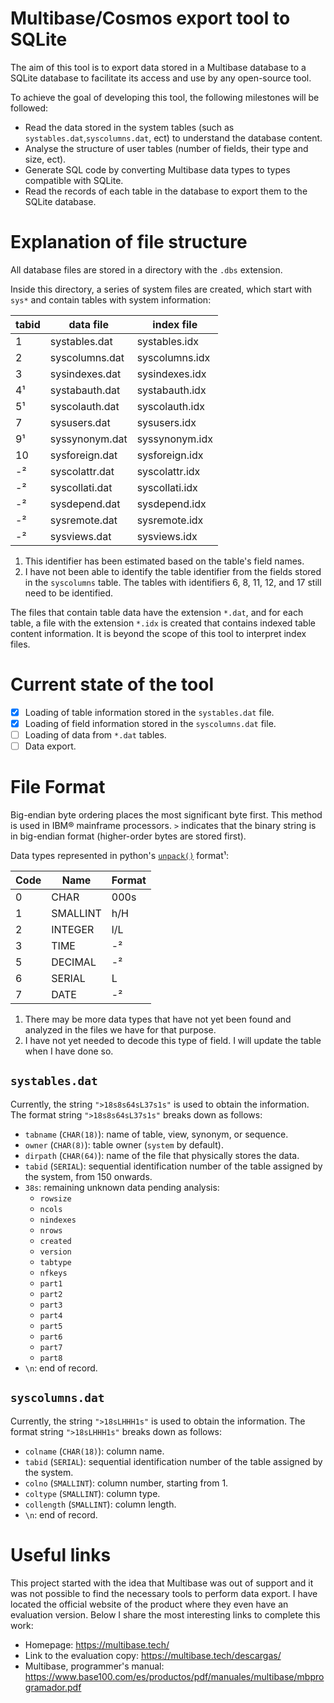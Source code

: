 # Multibase/Cosmos export tool to SQLite

The aim of this tool is to export data stored in a Multibase database to a SQLite database to facilitate its access and use by any open-source tool.

To achieve the goal of developing this tool, the following milestones will be followed:

- Read the data stored in the system tables (such as `systables.dat`,`syscolumns.dat`, ect) to understand the database content.
- Analyse the structure of user tables (number of fields, their type and size, ect).
- Generate SQL code by converting Multibase data types to types compatible with SQLite.
- Read the records of each table in the database to export them to the SQLite database.

# Explanation of file structure

All database files are stored in a directory with the `.dbs` extension. 

Inside this directory, a series of system files are created, which start with `sys*` and contain tables with system information:

| tabid | data file      | index file     |
|-------|----------------|----------------|
| 1     | systables.dat  | systables.idx  |
| 2     | syscolumns.dat | syscolumns.idx |
| 3     | sysindexes.dat | sysindexes.idx |
| 4¹    | systabauth.dat | systabauth.idx |
| 5¹    | syscolauth.dat | syscolauth.idx |
| 7     | sysusers.dat   | sysusers.idx   |
| 9¹    | syssynonym.dat | syssynonym.idx |
| 10    | sysforeign.dat | sysforeign.idx |
| -²    | syscolattr.dat | syscolattr.idx |
| -²    | syscollati.dat | syscollati.idx |
| -²    | sysdepend.dat  | sysdepend.idx  |
| -²    | sysremote.dat  | sysremote.idx  |
| -²    | sysviews.dat   | sysviews.idx   |

1. This identifier has been estimated based on the table's field names.
2. I have not been able to identify the table identifier from the fields stored in the `syscolumns` table. The tables with identifiers 6, 8, 11, 12, and 17 still need to be identified.

The files that contain table data have the extension `*.dat`, and for each table, a file with the extension `*.idx` is created that contains indexed table content information. It is beyond the scope of this tool to interpret index files.

# Current state of the tool

- [x] Loading of table information stored in the `systables.dat` file.
- [x] Loading of field information stored in the `syscolumns.dat` file.
- [ ] Loading of data from `*.dat` tables.
- [ ] Data export.

# File Format
Big-endian byte ordering places the most significant byte first. This method is used in IBM® mainframe processors. `>` indicates that the binary string is in big-endian format (higher-order bytes are stored first).

Data types represented in python's [`unpack()`](https://docs.python.org/3/library/struct.html#format-characters) format¹:

| Code | Name       | Format |
|------|------------|--------|
| 0    | CHAR       | 000s   |
| 1    | SMALLINT   | h/H    |
| 2    | INTEGER    | l/L    |
| 3    | TIME       | -²     |
| 5    | DECIMAL    | -²     |
| 6    | SERIAL     | L      |
| 7    | DATE       | -²     |

1. There may be more data types that have not yet been found and analyzed in the files we have for that purpose.
2. I have not yet needed to decode this type of field. I will update the table when I have done so.

## `systables.dat`
Currently, the string `">18s8s64sL37s1s"` is used to obtain the information. The format string `">18s8s64sL37s1s"` breaks down as follows:

- `tabname` (`CHAR(18)`): name of table, view, synonym, or sequence.
- `owner` (`CHAR(8)`): table owner (`system` by default).
- `dirpath` (`CHAR(64)`): name of the file that physically stores the data.
- `tabid` (`SERIAL`): sequential identification number of the table assigned by the system, from 150 onwards.
- `38s`: remaining unknown data pending analysis:
  - `rowsize`
  - `ncols`
  - `nindexes`
  - `nrows`
  - `created`
  - `version`
  - `tabtype`
  - `nfkeys`
  - `part1`
  - `part2`
  - `part3`
  - `part4`
  - `part5`
  - `part6`
  - `part7`
  - `part8`
- `\n`: end of record.

## `syscolumns.dat`
Currently, the string `">18sLHHH1s"` is used to obtain the information. The format string `">18sLHHH1s"` breaks down as follows:

- `colname` (`CHAR(18)`): column name.
- `tabid` (`SERIAL`): sequential identification number of the table assigned by the system.
- `colno` (`SMALLINT`): column number, starting from 1.
- `coltype` (`SMALLINT`): column type.
- `collength` (`SMALLINT`): column length.
- `\n`: end of record.

# Useful links

This project started with the idea that Multibase was out of support and it was not possible to find the necessary tools to perform data export. I have located the official website of the product where they even have an evaluation version. Below I share the most interesting links to complete this work:

* Homepage: https://multibase.tech/
* Link to the evaluation copy: https://multibase.tech/descargas/
* Multibase, programmer's manual: https://www.base100.com/es/productos/pdf/manuales/multibase/mbprogramador.pdf